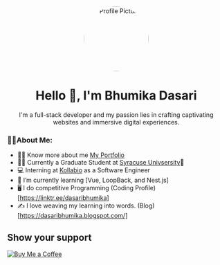 <div align="center">
  <img src="profile-picture.jpg" alt="Profile Picture" width="150" style="border-radius:50%">
  <h1>Hello 👋, I'm Bhumika Dasari</h1>
  <p>I'm a full-stack developer and my passion lies in crafting captivating websites and immersive digital experiences.</p>
</div>

### 🙋‍♀️About Me:
- 👩‍💻 Know more about me [My Portfolio](https://bhumika-dasari-portfolio.netlify.app/)
- 👩‍🎓 Currently a Graduate Student at [Syracuse Univsersity](https://www.syracuse.edu/)🍊
- 💻 Interning at [Kollabio](https://www.kollabio.com/) as a Software Engineer
- 🌱 I’m currently learning [Vue, LoopBack, and Nest.js]
- 🖥 I do competitive Programming (Coding Profile)[https://linktr.ee/dasaribhumika]
- ✍️ I love weaving my learning into words. (Blog)[https://dasaribhumika.blogspot.com/]


## Show your support
[![Buy Me a Coffee](https://www.buymeacoffee.com/assets/img/custom_images/orange_img.png)](https://buymeacoffee.com/bhumika.dasari)

<!-- This is a comment in Markdown -->

